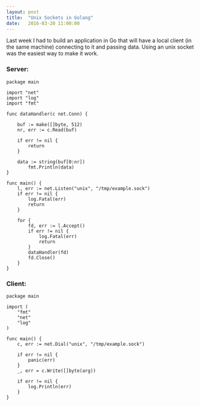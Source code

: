 ```yaml
---
layout: post
title:  "Unix Sockets in Golang"
date:   2016-03-20 11:00:00
---
```


Last week I had to build an application in Go that will have a local client (in the same machine) connecting to it and passing data.
Using an unix socket was the easiest way to make it work.


### Server:

```golang
package main

import "net"
import "log"
import "fmt"

func dataHandler(c net.Conn) {

	buf := make([]byte, 512)
	nr, err := c.Read(buf)

	if err != nil {
		return
	}

	data := string(buf[0:nr])
        fmt.Println(data)
}

func main() {
	l, err := net.Listen("unix", "/tmp/example.sock")
	if err != nil {
		log.Fatal(err)
		return
	}

	for {
		fd, err := l.Accept()
		if err != nil {
			log.Fatal(err)
			return
		}
		dataHandler(fd)
		fd.Close()
	}
}

```

### Client:

```Golang
package main

import (
	"fmt"
	"net"
	"log"
)

func main() {
	c, err := net.Dial("unix", "/tmp/example.sock")

	if err != nil {
		panic(err)
	}
	_, err = c.Write([]byte(arg))

	if err != nil {
		log.Println(err)
	}
}
```
